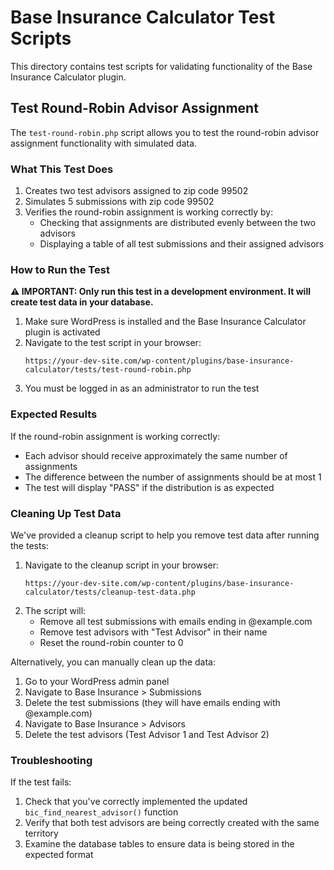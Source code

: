 # Base Insurance Calculator Test Scripts

This directory contains test scripts for validating functionality of the Base Insurance Calculator plugin.

## Test Round-Robin Advisor Assignment

The `test-round-robin.php` script allows you to test the round-robin advisor assignment functionality with simulated data.

### What This Test Does

1. Creates two test advisors assigned to zip code 99502
2. Simulates 5 submissions with zip code 99502
3. Verifies the round-robin assignment is working correctly by:
   - Checking that assignments are distributed evenly between the two advisors
   - Displaying a table of all test submissions and their assigned advisors

### How to Run the Test

**⚠️ IMPORTANT: Only run this test in a development environment. It will create test data in your database.**

1. Make sure WordPress is installed and the Base Insurance Calculator plugin is activated
2. Navigate to the test script in your browser:
   ```
   https://your-dev-site.com/wp-content/plugins/base-insurance-calculator/tests/test-round-robin.php
   ```
3. You must be logged in as an administrator to run the test

### Expected Results

If the round-robin assignment is working correctly:
- Each advisor should receive approximately the same number of assignments
- The difference between the number of assignments should be at most 1
- The test will display "PASS" if the distribution is as expected

### Cleaning Up Test Data

We've provided a cleanup script to help you remove test data after running the tests:

1. Navigate to the cleanup script in your browser:
   ```
   https://your-dev-site.com/wp-content/plugins/base-insurance-calculator/tests/cleanup-test-data.php
   ```
2. The script will:
   - Remove all test submissions with emails ending in @example.com
   - Remove test advisors with "Test Advisor" in their name
   - Reset the round-robin counter to 0

Alternatively, you can manually clean up the data:

1. Go to your WordPress admin panel
2. Navigate to Base Insurance > Submissions
3. Delete the test submissions (they will have emails ending with @example.com)
4. Navigate to Base Insurance > Advisors
5. Delete the test advisors (Test Advisor 1 and Test Advisor 2)

### Troubleshooting

If the test fails:
1. Check that you've correctly implemented the updated `bic_find_nearest_advisor()` function
2. Verify that both test advisors are being correctly created with the same territory
3. Examine the database tables to ensure data is being stored in the expected format 